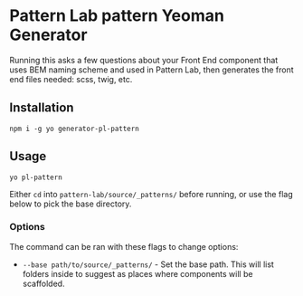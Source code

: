 # Pattern Lab pattern Yeoman Generator

Running this asks a few questions about your Front End component that uses BEM naming scheme and used in Pattern Lab, then generates the front end files needed: scss, twig, etc.

## Installation

```
npm i -g yo generator-pl-pattern
```

## Usage

```
yo pl-pattern
```

Either `cd` into `pattern-lab/source/_patterns/` before running, or use the flag below to pick the base directory.

### Options

The command can be ran with these flags to change options:

- `--base path/to/source/_patterns/` - Set the base path. This will list folders inside to suggest as places where components will be scaffolded. 
